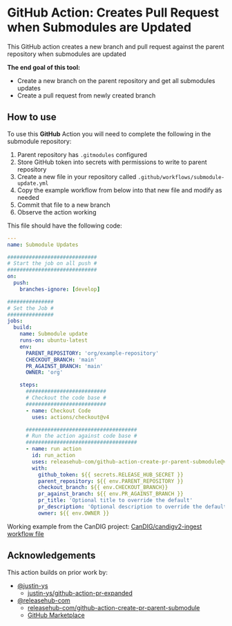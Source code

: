 # GitHub Action: Creates Pull Request when Submodules are Updated

This GitHub action creates a new branch and pull request against the parent repository when submodules are updated

**The end goal of this tool:**

- Create a new branch on the parent repository and get all submodules updates
- Create a pull request from newly created branch

## How to use

To use this **GitHub** Action you will need to complete the following in the submodule repository:

1. Parent repository has `.gitmodules` configured
2. Store GitHub token into secrets with permissions to write to parent repository
3. Create a new file in your repository called `.github/workflows/submodule-update.yml`
4. Copy the example workflow from below into that new file and modify as needed
5. Commit that file to a new branch
6. Observe the action working

This file should have the following code:

```yml
---
name: Submodule Updates

#############################
# Start the job on all push #
#############################
on:
  push:
    branches-ignore: [develop]

###############
# Set the Job #
###############
jobs:
  build:
    name: Submodule update
    runs-on: ubuntu-latest
    env:
      PARENT_REPOSITORY: 'org/example-repository'
      CHECKOUT_BRANCH: 'main'
      PR_AGAINST_BRANCH: 'main'
      OWNER: 'org'

    steps:
      ##########################
      # Checkout the code base #
      ##########################
      - name: Checkout Code
        uses: actions/checkout@v4

      ####################################
      # Run the action against code base #
      ####################################
      - name: run action
        id: run_action
        uses: releasehub-com/github-action-create-pr-parent-submodule@v4
        with:
          github_token: ${{ secrets.RELEASE_HUB_SECRET }}
          parent_repository: ${{ env.PARENT_REPOSITORY }}
          checkout_branch: ${{ env.CHECKOUT_BRANCH}}
          pr_against_branch: ${{ env.PR_AGAINST_BRANCH }}
          pr_title: 'Optional title to override the default'
          pr_description: 'Optional description to override the default'
          owner: ${{ env.OWNER }}
```

Working example from the CanDIG project: [CanDIG/candigv2-ingest workflow file](.github/workflows/example.yml) 

## Acknowledgements

This action builds on prior work by:
* [@justin-ys](https://github.com/justin-ys) 
  * [justin-ys/github-action-pr-expanded](https://github.com/justin-ys/github-action-pr-expanded)
* [@releasehub-com](https://github.com/releasehub-com)
  * [releasehub-com/github-action-create-pr-parent-submodule](https://github.com/releasehub-com/github-action-create-pr-parent-submodule)
  * [GitHub Marketplace](https://github.com/marketplace/actions/github-action-submodule-updates)
